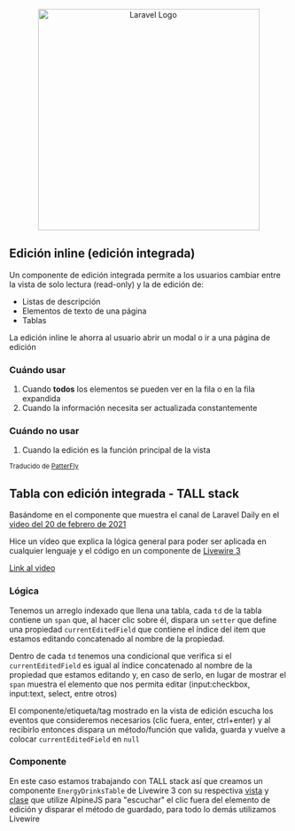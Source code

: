 <p align="center"><a href="https://laravel.com" target="_blank"><img src="https://raw.githubusercontent.com/laravel/art/master/logo-lockup/5%20SVG/2%20CMYK/1%20Full%20Color/laravel-logolockup-cmyk-red.svg" width="400" alt="Laravel Logo"></a></p>

## Edición inline (edición integrada)

Un componente de edición integrada permite a los usuarios cambiar entre la vista de solo lectura (read-only) y la de edición de:

- Listas de descripción
- Elementos de texto de una página
- Tablas

La edición inline le ahorra al usuario abrir un modal o ir a una página de edición

### Cuándo usar

1. Cuando **todos** los elementos se pueden ver en la fila o en la fila expandida
2. Cuando la información necesita ser actualizada constantemente

### Cuándo **no** usar

1. Cuando la edición es la función principal de la vista

<sub>Traducido de [PatterFly](https://www.patternfly.org/components/inline-edit/) </sub>

## Tabla con edición integrada - TALL stack

Basándome en el componente que muestra el canal de Laravel Daily en el [video del 20 de febrero de 2021](https://www.youtube.com/watch?v=N9r_Rhumr80)

Hice un vídeo que explica la lógica general para poder ser aplicada en cualquier lenguaje y el código en un componente de [Livewire 3](https://livewire.laravel.com)

[Link al video](https://youtu.be/A40zGfXKfLU)

### Lógica

Tenemos un arreglo indexado que llena una tabla, cada `td` de la tabla contiene un `span` que, al hacer clic sobre él, dispara un `setter` que define una propiedad `currentEditedField` que contiene el índice del item que estamos editando concatenado al nombre de la propiedad.

Dentro de cada `td` tenemos una condicional que verifica si el `currentEditedField` es igual al índice concatenado al nombre de la propiedad que estamos editando y, en caso de serlo, en lugar de mostrar el `span` muestra el elemento que nos permita editar (input:checkbox, input:text, select, entre otros)

El componente/etiqueta/tag mostrado en la vista de edición escucha los eventos que consideremos necesarios (clic fuera, enter, ctrl+enter) y al recibirlo entonces dispara un método/función que valida, guarda y vuelve a colocar `currentEditedField` en `null`

### Componente

En este caso estamos trabajando con TALL stack así que creamos un componente `EnergyDrinksTable` de Livewire 3 con su respectiva [vista](resources/views/livewire/energy-drinks-table.blade.php) y [clase](app/Livewire/EnergyDrinksTable.php) que utilize AlpineJS para "escuchar" el clic fuera del elemento de edición y disparar el método de guardado, para todo lo demás utilizamos Livewire
